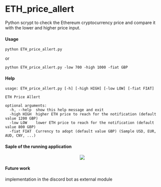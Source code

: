 # ETH_price_allert
Python scrypt to check the Ethereum cryptocurrency price and compare it with the lower and higher price input.

#### Usage

```
python ETH_price_allert.py
```
or
```
python ETH_price_allert.py -low 700 -high 1000 -fiat GBP
```
#### Help 

```
usage: ETH_price_allert.py [-h] [-high HIGH] [-low LOW] [-fiat FIAT]

ETH Price Allert

optional arguments:
  -h, --help  show this help message and exit
  -high HIGH  higher ETH price to reach for the notification (default value 1200 GBP)
  -low LOW    lower ETH price to reach for the notification (default value 800 GBP)
  -fiat FIAT  Currency to adopt (default value GBP) (Sample USD, EUR, AUD, CNY, ...)
```

#### Saple of the running application

<p align="center">
  <img src="https://github.com/Ryuk-dev75/ETH_price_allert/blob/main/screenshots/1.png?raw=true">
</p>


#### Future work

implementation in the discord bot as external module
